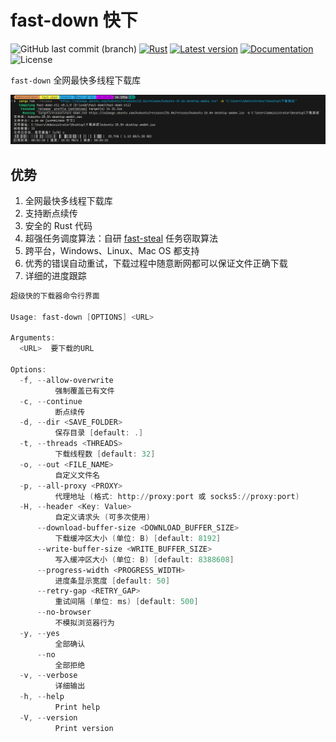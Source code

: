 # fast-down 快下

![GitHub last commit (branch)](https://img.shields.io/github/last-commit/share121/fast-down/main)
[![Rust](https://github.com/share121/fast-down/workflows/Test/badge.svg)](https://github.com/share121/fast-down/actions)
[![Latest version](https://img.shields.io/crates/v/fast-down.svg)](https://crates.io/crates/fast-down)
[![Documentation](https://docs.rs/fast-down/badge.svg)](https://docs.rs/fast-down)
![License](https://img.shields.io/crates/l/fast-down.svg)

`fast-down` 全网最快多线程下载库

![cli界面](cli.png)

## 优势

1. 全网最快多线程下载库
2. 支持断点续传
3. 安全的 Rust 代码
4. 超强任务调度算法：自研 [fast-steal](https://github.com/share121/fast-steal) 任务窃取算法
5. 跨平台，Windows、Linux、Mac OS 都支持
6. 优秀的错误自动重试，下载过程中随意断网都可以保证文件正确下载
7. 详细的进度跟踪

```powershell
超级快的下载器命令行界面

Usage: fast-down [OPTIONS] <URL>

Arguments:
  <URL>  要下载的URL

Options:
  -f, --allow-overwrite
          强制覆盖已有文件
  -c, --continue
          断点续传
  -d, --dir <SAVE_FOLDER>
          保存目录 [default: .]
  -t, --threads <THREADS>
          下载线程数 [default: 32]
  -o, --out <FILE_NAME>
          自定义文件名
  -p, --all-proxy <PROXY>
          代理地址 (格式: http://proxy:port 或 socks5://proxy:port)
  -H, --header <Key: Value>
          自定义请求头 (可多次使用)
      --download-buffer-size <DOWNLOAD_BUFFER_SIZE>
          下载缓冲区大小 (单位: B) [default: 8192]
      --write-buffer-size <WRITE_BUFFER_SIZE>
          写入缓冲区大小 (单位: B) [default: 8388608]
      --progress-width <PROGRESS_WIDTH>
          进度条显示宽度 [default: 50]
      --retry-gap <RETRY_GAP>
          重试间隔 (单位: ms) [default: 500]
      --no-browser
          不模拟浏览器行为
  -y, --yes
          全部确认
      --no
          全部拒绝
  -v, --verbose
          详细输出
  -h, --help
          Print help
  -V, --version
          Print version
```
